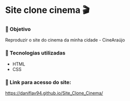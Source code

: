 # Site clone cinema 🎬

### 📌 Objetivo

Reproduzir o site do cinema da minha cidade - CineAraújo

### 📌 Tecnologias utilizadas

- HTML
- CSS

### 📌 Link para acesso do site:

https://daniflav94.github.io/Site_Clone_Cinema/


